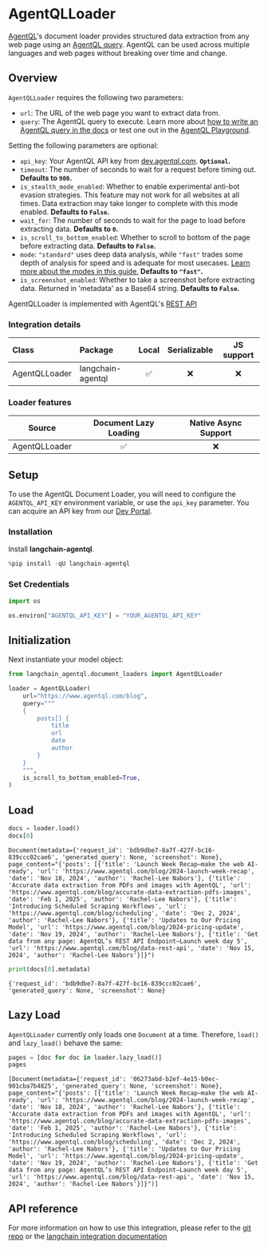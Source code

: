 # AgentQLLoader

[AgentQL](https://www.agentql.com/)'s document loader provides structured data extraction from any web page using an [AgentQL query](https://docs.agentql.com/agentql-query). AgentQL can be used across multiple languages and web pages without breaking over time and change.

## Overview

`AgentQLLoader` requires the following two parameters:
- `url`: The URL of the web page you want to extract data from.
- `query`: The AgentQL query to execute. Learn more about [how to write an AgentQL query in the docs](https://docs.agentql.com/agentql-query) or test one out in the [AgentQL Playground](https://dev.agentql.com/playground).

Setting the following parameters are optional:
- `api_key`: Your AgentQL API key from [dev.agentql.com](https://dev.agentql.com). **`Optional`.**
- `timeout`: The number of seconds to wait for a request before timing out. **Defaults to `900`.**
- `is_stealth_mode_enabled`: Whether to enable experimental anti-bot evasion strategies. This feature may not work for all websites at all times. Data extraction may take longer to complete with this mode enabled. **Defaults to `False`.**
- `wait_for`: The number of seconds to wait for the page to load before extracting data. **Defaults to `0`.**
- `is_scroll_to_bottom_enabled`: Whether to scroll to bottom of the page before extracting data. **Defaults to `False`.**
- `mode`: `"standard"` uses deep data analysis, while `"fast"` trades some depth of analysis for speed and is adequate for most usecases. [Learn more about the modes in this guide.](https://docs.agentql.com/accuracy/standard-mode) **Defaults to `"fast"`.**
- `is_screenshot_enabled`: Whether to take a screenshot before extracting data. Returned in 'metadata' as a Base64 string. **Defaults to `False`.**

AgentQLLoader is implemented with AgentQL's [REST API](https://docs.agentql.com/rest-api/api-reference)

### Integration details

| Class | Package | Local | Serializable | JS support |
| :--- | :--- | :---: | :---: |  :---: |
| AgentQLLoader| langchain-agentql | ✅ | ❌ | ❌ |

### Loader features
| Source | Document Lazy Loading | Native Async Support
| :---: | :---: | :---: |
| AgentQLLoader | ✅ | ❌ |

## Setup

To use the AgentQL Document Loader, you will need to configure the `AGENTQL_API_KEY` environment variable, or use the `api_key` parameter. You can acquire an API key from our [Dev Portal](https://dev.agentql.com).

### Installation

Install **langchain-agentql**.


```python
%pip install -qU langchain-agentql
```

### Set Credentials


```python
import os

os.environ["AGENTQL_API_KEY"] = "YOUR_AGENTQL_API_KEY"
```

## Initialization

Next instantiate your model object:


```python
from langchain_agentql.document_loaders import AgentQLLoader

loader = AgentQLLoader(
    url="https://www.agentql.com/blog",
    query="""
    {
        posts[] {
            title
            url
            date
            author
        }
    }
    """,
    is_scroll_to_bottom_enabled=True,
)
```

## Load


```python
docs = loader.load()
docs[0]
```



```output
Document(metadata={'request_id': 'bdb9dbe7-8a7f-427f-bc16-839ccc02cae6', 'generated_query': None, 'screenshot': None}, page_content="{'posts': [{'title': 'Launch Week Recap—make the web AI-ready', 'url': 'https://www.agentql.com/blog/2024-launch-week-recap', 'date': 'Nov 18, 2024', 'author': 'Rachel-Lee Nabors'}, {'title': 'Accurate data extraction from PDFs and images with AgentQL', 'url': 'https://www.agentql.com/blog/accurate-data-extraction-pdfs-images', 'date': 'Feb 1, 2025', 'author': 'Rachel-Lee Nabors'}, {'title': 'Introducing Scheduled Scraping Workflows', 'url': 'https://www.agentql.com/blog/scheduling', 'date': 'Dec 2, 2024', 'author': 'Rachel-Lee Nabors'}, {'title': 'Updates to Our Pricing Model', 'url': 'https://www.agentql.com/blog/2024-pricing-update', 'date': 'Nov 19, 2024', 'author': 'Rachel-Lee Nabors'}, {'title': 'Get data from any page: AgentQL’s REST API Endpoint—Launch week day 5', 'url': 'https://www.agentql.com/blog/data-rest-api', 'date': 'Nov 15, 2024', 'author': 'Rachel-Lee Nabors'}]}")
```



```python
print(docs[0].metadata)
```
```output
{'request_id': 'bdb9dbe7-8a7f-427f-bc16-839ccc02cae6', 'generated_query': None, 'screenshot': None}
```
## Lazy Load

`AgentQLLoader` currently only loads one `Document` at a time. Therefore, `load()` and `lazy_load()` behave the same:


```python
pages = [doc for doc in loader.lazy_load()]
pages
```



```output
[Document(metadata={'request_id': '06273abd-b2ef-4e15-b0ec-901cba7b4825', 'generated_query': None, 'screenshot': None}, page_content="{'posts': [{'title': 'Launch Week Recap—make the web AI-ready', 'url': 'https://www.agentql.com/blog/2024-launch-week-recap', 'date': 'Nov 18, 2024', 'author': 'Rachel-Lee Nabors'}, {'title': 'Accurate data extraction from PDFs and images with AgentQL', 'url': 'https://www.agentql.com/blog/accurate-data-extraction-pdfs-images', 'date': 'Feb 1, 2025', 'author': 'Rachel-Lee Nabors'}, {'title': 'Introducing Scheduled Scraping Workflows', 'url': 'https://www.agentql.com/blog/scheduling', 'date': 'Dec 2, 2024', 'author': 'Rachel-Lee Nabors'}, {'title': 'Updates to Our Pricing Model', 'url': 'https://www.agentql.com/blog/2024-pricing-update', 'date': 'Nov 19, 2024', 'author': 'Rachel-Lee Nabors'}, {'title': 'Get data from any page: AgentQL’s REST API Endpoint—Launch week day 5', 'url': 'https://www.agentql.com/blog/data-rest-api', 'date': 'Nov 15, 2024', 'author': 'Rachel-Lee Nabors'}]}")]
```


## API reference

For more information on how to use this integration, please refer to the [git repo](https://github.com/tinyfish-io/agentql-integrations/tree/main/langchain) or the [langchain integration documentation](https://docs.agentql.com/integrations/langchain)
